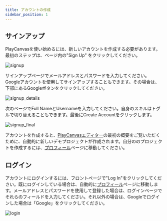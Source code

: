 ```yaml
---
title: アカウントの作成
sidebar_position: 1
---
```


## サインアップ

PlayCanvasを使い始めるには、新しいアカウントを作成する必要があります。最初のステップは、ページ内の"Sign Up" をクリックしてください。

![signup][1]

サインアップページでメールアドレスとパスワードを入力してください。Googleアカウントを使用してサインアップすることもできます。その場合は、下部にあるGoogleボタンをクリックしてください。

![signup_details][2]

次のページでFull NameとUsernameを入力してください。自身のスキルはトグルで切り替えることもできます。最後にCreate Accountをクリックします。

![signup_final][3]

アカウントを作成すると、[PlayCanvasエディター][4]の最初の概要をご覧いただくために、自動的に新しいデモプロジェクトが作成されます。自分ののプロジェクトを作成するには、[プロフィール][5]ページに移動してください。

## ログイン

アカウントにログインするには、フロントページで"Log In"をクリックしてください。既にログインしている場合は、自動的に[プロフィール][5]ページに移動します。メールアドレスとパスワードを使用して登録した場合は、ログインページでそれらのフィールドを入力してください。それ以外の場合は、Googleでログインした場合は「Google」をクリックしてください。

![login][6]

[1]: /images/user-manual/creating-account/signup.png
[2]: /images/user-manual/creating-account/signup_details.png
[3]: /images/user-manual/creating-account/signup_final.png
[4]: /user-manual/editor/
[5]: /user-manual/profile/
[6]: /images/user-manual/creating-account/login.png
